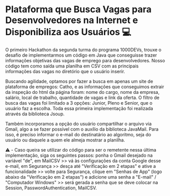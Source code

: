 # Plataforma que Busca Vagas para Desenvolvedores na Internet e Disponibiliza aos Usuários 💻

O primeiro Hackathon da segunda turma do programa 1000DEVs, trouxe o desafio de implementarmos um código em Java que conseguisse trazer informações objetivas das vagas de emprego para desenvolvedores. Nosso código tem como saída uma planilha em CSV com as principais informações das vagas no diretório que o usuário inserir.

Buscando agilidade, optamos por fazer a busca em apenas um site de plataforma de empregos: Catho, e as informações que conseguimos extrair da inspeção do html da página foram: nome do cargo, nome da empresa, salário, local de trabalho, quantidade de vagas e link da oferta. O filtro de busca das vagas foi limitado a 3 opções: Junior, Pleno e Senior, que o usuário faz a escolha. Toda essa primeira implementação foi realizada através da biblioteca Jsoup.

Também incorporamos a opção do usuário compartilhar o arquivo via Gmail, algo a se fazer possível com o auxílio da biblioteca JavaMail. Para isso, é preciso informar o e-mail do destinatário ao algoritmo, seja do usuário ou daquele a quem ele almeja mostrar a planilha. 

⚠️ - Caso queira se utilizar do código para ser o remetente nessa última implementação, siga os seguintes passos: ponha o Gmail desejado na variável "de", em MailCSV >> vá às configurações da conta Google desse e-mail, em Segurança >> desça até "Verificação em 2 etapas" e ative a funcionalidade >> volte para Segurança, clique em "Senhas de App" (logo abaixo da "Verificação em 2 etapas") e adicione uma senha a "E-mail" / "Computador Windows" >> será gerada a senha que se deve colocar na Session, PasswordAuthentication, MailCSV.
